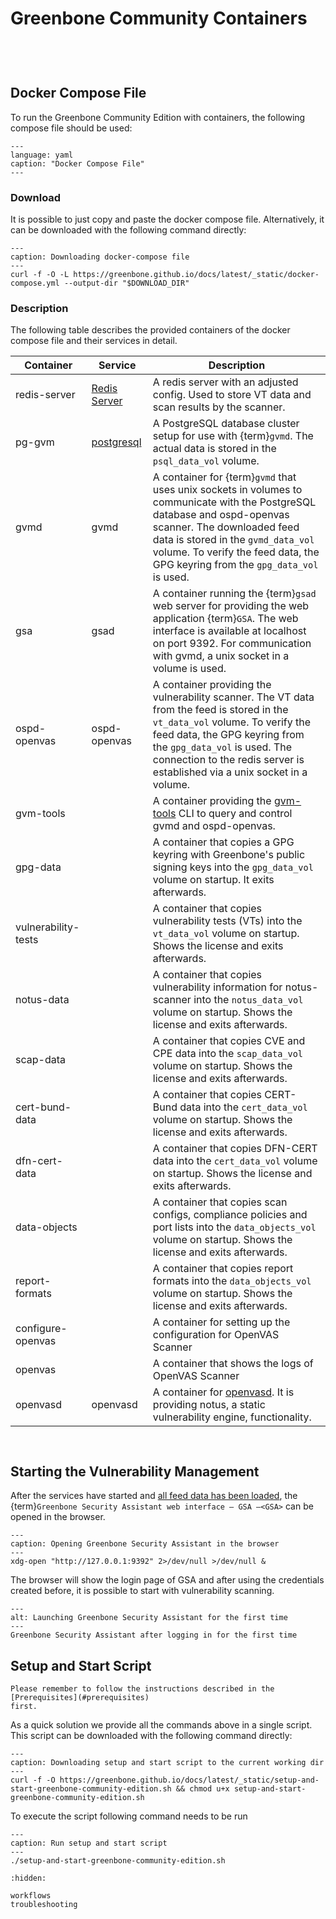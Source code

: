 # Greenbone Community Containers

```{include} /22.4/container/preamble.md
```

```{include} /22.4/container/introduction.md
```

```{include} /22.4/container/hardware.md
```

```{include} /22.4/container/prerequisites.md
```

## Docker Compose File

To run the Greenbone Community Edition with containers, the following compose
file should be used:

```{literalinclude} docker-compose.yml
---
language: yaml
caption: "Docker Compose File"
---
```

### Download

It is possible to just copy and paste the docker compose file. Alternatively,
it can be downloaded with the following command directly:

```{code-block} shell
---
caption: Downloading docker-compose file
---
curl -f -O -L https://greenbone.github.io/docs/latest/_static/docker-compose.yml --output-dir "$DOWNLOAD_DIR"
```

### Description

The following table describes the provided containers of the docker compose file
and their services in detail.

| Container | Service | Description |
|-----------|---------|-------------|
| redis-server | [Redis Server](https://redis.io/) | A redis server with an adjusted config. Used to store VT data and scan results by the scanner. |
| pg-gvm | [postgresql](https://www.postgresql.org/) | A PostgreSQL database cluster setup for use with {term}`gvmd`. The actual data is stored in the `psql_data_vol` volume. |
| gvmd | gvmd | A container for {term}`gvmd` that uses unix sockets in volumes to communicate with the PostgreSQL database and ospd-openvas scanner. The downloaded feed data is stored in the `gvmd_data_vol` volume. To verify the feed data, the GPG keyring from the `gpg_data_vol` is used. |
| gsa | gsad | A container running the {term}`gsad` web server for providing the web application {term}`GSA`. The web interface is available at localhost on port 9392. For communication with gvmd, a unix socket in a volume is used. |
| ospd-openvas | ospd-openvas | A container providing the vulnerability scanner. The VT data from the feed is stored in the `vt_data_vol` volume. To verify the feed data, the GPG keyring from the `gpg_data_vol` is used. The connection to the redis server is established via a unix socket in a volume. |
| gvm-tools | | A container providing the [gvm-tools](https://github.com/greenbone/gvm-tools/) CLI to query and control gvmd and ospd-openvas. |
| gpg-data | | A container that copies a GPG keyring with Greenbone's public signing keys into the `gpg_data_vol` volume on startup. It exits afterwards. |
| vulnerability-tests | | A container that copies vulnerability tests (VTs) into the `vt_data_vol` volume on startup. Shows the license and exits afterwards. |
| notus-data | | A container that copies vulnerability information for notus-scanner into the `notus_data_vol` volume on startup. Shows the license and exits afterwards. |
| scap-data | | A container that copies CVE and CPE data into the `scap_data_vol` volume on startup. Shows the license and exits afterwards. |
| cert-bund-data | | A container that copies CERT-Bund data into the `cert_data_vol` volume on startup. Shows the license and exits afterwards. |
| dfn-cert-data | | A container that copies DFN-CERT data into the `cert_data_vol` volume on startup. Shows the license and exits afterwards. |
| data-objects | | A container that copies scan configs, compliance policies and port lists into the `data_objects_vol` volume on startup. Shows the license and exits afterwards. |
| report-formats | | A container that copies report formats into the `data_objects_vol` volume on startup. Shows the license and exits afterwards. |
| configure-openvas | | A container for setting up the configuration for OpenVAS Scanner |
| openvas | | A container that shows the logs of OpenVAS Scanner |
| openvasd | openvasd | A container for [openvasd](https://github.com/greenbone/openvas-scanner/tree/main/rust/openvasd). It is providing notus, a static vulnerability engine, functionality. |

```{include} /22.4/container/starting.md
```

```{include} /22.4/container/admin-user.md
```

## Starting the Vulnerability Management

After the services have started and [all feed data has been loaded](./workflows.md#loading-the-feed-changes),
the {term}`Greenbone Security Assistant web interface – GSA –<GSA>` can be opened in the browser.

```{code-block} shell
---
caption: Opening Greenbone Security Assistant in the browser
---
xdg-open "http://127.0.0.1:9392" 2>/dev/null >/dev/null &
```

The browser will show the login page of GSA and after using the credentials
created before, it is possible to start with vulnerability scanning.

```{figure} /images/GSA-22.4.png
---
alt: Launching Greenbone Security Assistant for the first time
---
Greenbone Security Assistant after logging in for the first time
```

## Setup and Start Script

```{note}
Please remember to follow the instructions described in the [Prerequisites](#prerequisites)
first.
```

As a quick solution we provide all the commands above in a single script. This
script can be downloaded with the following command directly:

```{code-block} shell
---
caption: Downloading setup and start script to the current working dir
---
curl -f -O https://greenbone.github.io/docs/latest/_static/setup-and-start-greenbone-community-edition.sh && chmod u+x setup-and-start-greenbone-community-edition.sh
```

To execute the script following command needs to be run

```{code-block} shell
---
caption: Run setup and start script
---
./setup-and-start-greenbone-community-edition.sh
```

```{toctree}
:hidden:

workflows
troubleshooting
```

[docker]: https://docs.docker.com/
[docker-compose]: https://docs.docker.com/compose/
